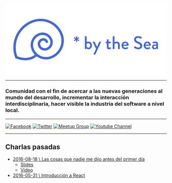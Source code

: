[![Logo][5.1]][5]

---

### Comunidad con el fin de acercar a las nuevas generaciones al mundo del desarrollo, incrementar la interacción interdisciplinaria, hacer visible la industria del software a nivel local.

---

[![Facebook][1.1]][1]
[![Twitter][2.1]][2]
[![Meetup Group][3.1]][3]
[![Youtube Channel][4.1]][4]

---

## Charlas pasadas

- [2016-08-18 \ Las cosas que nadie me dijo antes del primer día](https://www.meetup.com/by-the-Sea-mdp/events/232951869/)
	- [Slides](http://slides.com/matiasbeckerle/the-things-no-one-told-me-before-the-first-day)
	- [Video](https://www.youtube.com/watch?v=jSOOA34tm7w)
- [2016-05-31 \ Introducción a React](https://www.meetup.com/by-the-Sea-mdp/events/231341862/)

[1.1]: https://github.com/encharm/Font-Awesome-SVG-PNG/blob/master/black/png/22/facebook-f.png
[2.1]: https://github.com/encharm/Font-Awesome-SVG-PNG/blob/master/black/png/22/twitter.png
[3.1]: https://github.com/encharm/Font-Awesome-SVG-PNG/blob/master/black/png/22/users.png
[4.1]: https://github.com/encharm/Font-Awesome-SVG-PNG/blob/master/black/png/22/youtube-play.png
[5.1]: https://github.com/arzafran/bytheSea/blob/master/Assets/IsoLogo/IsoLogo_Blue_Transparent.png

<!-- update these accordingly -->

[1]: https://www.facebook.com/bytheseamdp
[2]: https://twitter.com/bytheseamdq
[3]: https://www.meetup.com/es/by-the-Sea-mdp/
[4]: https://www.youtube.com/channel/UC0cyLn2qi4PWgd5vCKR9nWg
[5]: https://www.facebook.com/bytheseamdp
